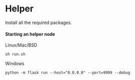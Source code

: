 # Helper

Install all the required packages. 

#### Starting an helper node

Linux/Mac/BSD

```
sh run.sh
```

Windows
```
python -m flask run --host="0.0.0.0" --port=9999 --debug
```
